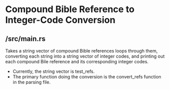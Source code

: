 # Compound Bible Reference to Integer-Code Conversion
## /src/main.rs
Takes a string vector of compound Bible references loops through them, converting each string into a string vector of integer codes, and printing out each compound Bile reference and its corresponding integer codes.
- Currently, the string vector is test_refs. 
- The primary function doing the conversion is the convert_refs function in the parsing file. 
